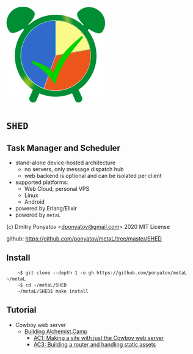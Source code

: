 ![](static/logo.png)
#  `SHED`
## Task Manager and Scheduler

* stand-alone device-hosted architecture
  * no servers, only message dispatch hub
  * web backend is optional and can be isolated per client
* supported platforms:
  * Web Cloud, personal VPS
  * Linux
  * Android
* powered by Erlang/Elixir
* powered by `metaL`

(c) Dmitry Ponyatov <<dponyatov@gmail.com>> 2020 MIT License

github: https://github.com/ponyatov/metaL/tree/master/SHED

## Install


```
	~$ git clone --depth 1 -o gh https://github.com/ponyatov/metaL ~/metaL
	~$ cd ~/metaL/SHED
	~/metaL/SHED$ make install
```


## Tutorial

* Cowboy web server
	* [Building Alchemist.Camp](https://www.youtube.com/playlist?list=PLFhQVxlaKQEn5pqhwqdxItvv80ZnoLqMA)
		* [AC1: Making a site with just the Cowboy web server](https://www.youtube.com/watch?v=LDLzqLl0aeU&list=PLFhQVxlaKQEn5pqhwqdxItvv80ZnoLqMA&index=1)
		* [AC3: Building a router and handling static assets](https://www.youtube.com/watch?v=iiFQVGmHhbU&list=PLFhQVxlaKQEn5pqhwqdxItvv80ZnoLqMA&index=3)
